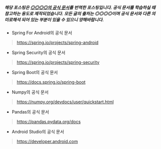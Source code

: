 ##### 해당 포스팅은 [◎◎◎◎의 공식 문서](link)를 번역한 포스팅입니다. 공식 문서를 학습하실 때 참고하는 용도로 제작되었습니다. 모든 글의 출처는 ◎◎◎◎이며 공식 문서와 다른 의미로해석 되어 있는 부분이 있을 수 있으니 양해바랍니다.

- Spring For Android의 공식 문서
> https://spring.io/projects/spring-android

- Spring Security의 공식 문서
> https://spring.io/projects/spring-security

- Spring Boot의 공식 문서
> https://docs.spring.io/spring-boot

- Numpy의 공식 문서
> https://numpy.org/devdocs/user/quickstart.html

- Pandas의 공식 문서
> https://pandas.pydata.org/docs

- Android Studio의 공식 문서
> https://developer.android.com